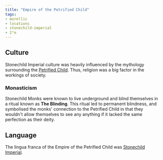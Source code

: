 ```yaml
---
title: "Empire of the Petrified Child"
tags:
- morellic
- locations
- stonechild-imperial
- 2°e
---
```

## Culture
Stonechild Imperial culture was heavily influenced by the mythology surrounding the [Petrified Child](cultures/morellic/deities/petrified-child.md). Thus, religion was a big factor in the workings of society.

### Monasticism
Stonechild Monks were known to live underground and blind themselves in a ritual known as **The Blinding**. This ritual led to permanent blindness, and symbolised the monks' connection to the Petrified Child in that they wouldn't allow themselves to see any anything if it lacked the same perfection as their deity.

## Language
The lingua franca of the Empire of the Petrified Child was [Stonechild Imperial](languages/morellic/sarvaran/stonechild-imperial/stonechild-imperial.md).